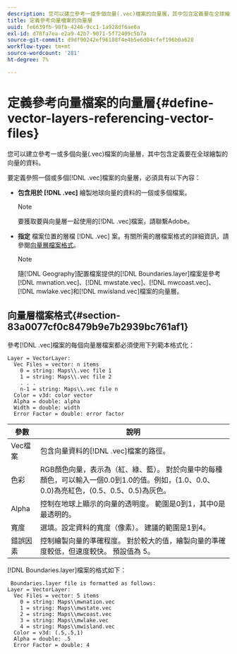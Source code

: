 ```yaml
---
description: 您可以建立參考一或多個向量(.vec)檔案的向量層，其中包含定義要在全球繪製的向量的資料。
title: 定義參考向量檔案的向量層
uuid: fe6639fb-98fb-4246-9cc1-1a928df6ae0a
exl-id: d78fa7ea-e2a9-42b7-9071-5f72409c5b7a
source-git-commit: d9df90242ef96188f4e4b5e6d04cfef196b0a628
workflow-type: tm+mt
source-wordcount: '281'
ht-degree: 7%

---
```


# 定義參考向量檔案的向量層{#define-vector-layers-referencing-vector-files}

您可以建立參考一或多個向量(.vec)檔案的向量層，其中包含定義要在全球繪製的向量的資料。

要定義參照一個或多個[!DNL .vec]檔案的向量層，必須具有以下內容：

* **包含用於 [!DNL .vec]** 繪製地球向量的資料的一個或多個檔案。

   >[!NOTE]
   >
   >要獲取要與向量層一起使用的[!DNL .vec]檔案，請聯繫Adobe。

* **指定** 檔案位置的層檔 [!DNL .vec] 案。有關所需的層檔案格式的詳細資訊，請參閱[向量層檔案格式](../../../../home/c-get-started/c-im-layers/c-vctr-layers/c-ref-vctr-files.md#section-83a0077cf0c8479b9e7b2939bc761af1)。

   >[!NOTE]
   >
   >隨[!DNL Geography]配置檔案提供的[!DNL Boundaries.layer]檔案是參考[!DNL mwnation.vec]、[!DNL mwstate.vec]、[!DNL mwcoast.vec]、[!DNL mwlake.vec]和[!DNL mwisland.vec]檔案的向量層。

## 向量層檔案格式{#section-83a0077cf0c8479b9e7b2939bc761af1}

參考[!DNL .vec]檔案的每個向量層檔案都必須使用下列範本格式化：

```
Layer = VectorLayer:
  Vec Files = vector: n items
    0 = string: Maps\\.vec file 1
    1 = string: Maps\\.vec file 2
    . . .
    n-1 = string: Maps\\.vec file n
  Color = v3d: color vector
  Alpha = double: alpha
  Width = double: width
  Error Factor = double: error factor
```

| 參數 | 說明 |
|---|---|
| Vec檔案 | 包含向量資料的[!DNL .vec]檔案的路徑。 |
| 色彩 | RGB顏色向量，表示為（紅、綠、藍）。 對於向量中的每種顏色，可以輸入一個0.0到1.0的值。例如，(1.0、0.0、0.0)為亮紅色，(0.5、0.5、0.5)為灰色。 |
| Alpha | 控制在地球上顯示的向量的透明度。 範圍是0到1，其中0是最透明的。 |
| 寬度 | 選填。設定資料的寬度（像素）。 建議的範圍是1到4。 |
| 錯誤因素 | 控制繪製向量的準確程度。 對於較大的值，繪製向量的準確度較低，但速度較快。 預設值為 5。 |

[!DNL Boundaries.layer]檔案的格式如下：

```
 Boundaries.layer file is formatted as follows:
Layer = VectorLayer:
  Vec Files = vector: 5 items
    0 = string: Maps\\mwnation.vec
    1 = string: Maps\\mwstate.vec
    2 = string: Maps\\mwcoast.vec
    3 = string: Maps\\mwlake.vec
    4 = string: Maps\\mwisland.vec
  Color = v3d: (.5,.5,1)
  Alpha = double: .5
  Error Factor = double: 4
```
